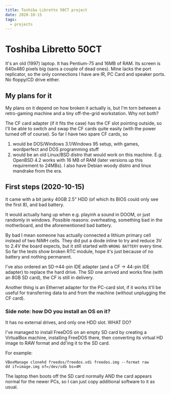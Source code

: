 ```yaml
---
title: Toshiba Libretto 50CT project
date: 2020-10-15
tags:
  - projects
---
```


# Toshiba Libretto 50CT
It's an old (1997) laptop.
It has Pentium-75 and 16MB of RAM.
Its screen is 640x480 pixels big (sans a couple of dead ones).
Mine lacks the port replicator, so the only connections I have are IR, PC Card and speaker ports.
No floppy/CD drive either.

## My plans for it
My plans on it depend on how broken it actually is, but I'm torn between a retro-gaming machine and a tiny off-the-grid workstation. Why not both?

The CF card adapter (if it fits the case) has the CF slot pointing outside, so I'll be able to switch and swap the CF cards quite easily (with the power turned off of course). So far I have two spare CF cards, so

1. would be DOS/Windows 3.1/Windows 95 setup, with games, wordperfect and DOS programming stuff
2. would be an old Linux/BSD distro that would work on this machine. E.g. OpenBSD 4.2 works with 16 MB of RAM (later versions up this requirement to 24MBs). I also have Debian woody distro and linux mandrake from the era.

## First steps (2020-10-15)
It came with a bit janky 40GB 2.5" HDD (of which its BIOS could only see the first 8), and bad battery.

It would actually hang up when e.g. playinh a sound in DOOM, or just randomly in windows.
Possible reasons: overheating, something bad in the motherboard, and the aforementioned bad battery.

By bad I mean someone has actually connected a lithium primary cell instead of two NiMH cells.
They did put a diode inline to try and reduce 3V to 2.4V the board expects, but it still started with `WRONG BATTERY` every time.
So far the tests show broken RTC module, hope it's just because of no battery and nothing permanent.

I've also ordered an SD→44-pin IDE adapter (and a CF → 44-pin IDE adapter) to replace the hard drive.
The SD one arrived and works fine (with an 8GB SD card), the CF is still in delivery.

Another thing is an Ethernet adapter for the PC-card slot, if it works it'll be useful for transferring data to and from the machine (without unplugging the CF card).

### Side note: how DO you install an OS on it?
It has no external drives, and only one HDD slot. WHAT DO?

I've managed to install FreeDOS on an empty SD card by creating a VirtualBox machine, installing FreeDOS there, then converting its virtual HD image to RAW format and dd'ing it to the SD card.

For example:

```
VBoxManage clonehd freedos/freedos.vdi freedos.img --format raw
dd if=image.img of=/dev/sdb bs=4M
```

The laptop then boots off the SD card normally AND the card appears normal for the newer PCs, so I can just copy additional software to it as usual.
